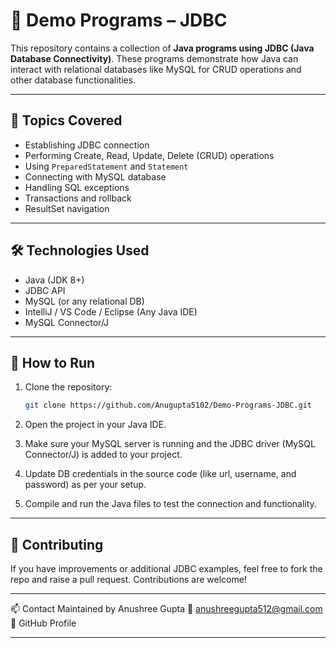 # 🔗 Demo Programs – JDBC

This repository contains a collection of **Java programs using JDBC (Java Database Connectivity)**. These programs demonstrate how Java can interact with relational databases like MySQL for CRUD operations and other database functionalities.

---

## 📌 Topics Covered

- Establishing JDBC connection
- Performing Create, Read, Update, Delete (CRUD) operations
- Using `PreparedStatement` and `Statement`
- Connecting with MySQL database
- Handling SQL exceptions
- Transactions and rollback
- ResultSet navigation

---

## 🛠 Technologies Used

- Java (JDK 8+)
- JDBC API
- MySQL (or any relational DB)
- IntelliJ / VS Code / Eclipse (Any Java IDE)
- MySQL Connector/J

---

## 🚀 How to Run

1. Clone the repository:
   ```bash
   git clone https://github.com/Anugupta5102/Demo-Programs-JDBC.git
2. Open the project in your Java IDE.

3. Make sure your MySQL server is running and the JDBC driver (MySQL Connector/J) is added to your project.

4. Update DB credentials in the source code (like url, username, and password) as per your setup.

5. Compile and run the Java files to test the connection and functionality.

---

## 🙌 Contributing
If you have improvements or additional JDBC examples, feel free to fork the repo and raise a pull request. Contributions are welcome!

---

📫 Contact
Maintained by Anushree Gupta
📧 anushreegupta512@gmail.com
🔗 GitHub Profile

---
